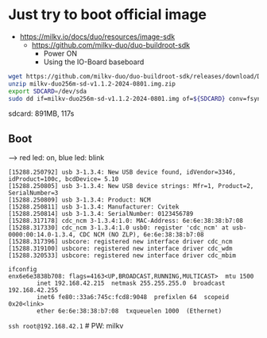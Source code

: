 
# Just try to boot official image

* https://milkv.io/docs/duo/resources/image-sdk
  * https://github.com/milkv-duo/duo-buildroot-sdk
    * Power ON
    * Using the IO-Board baseboard
  
```bash
wget https://github.com/milkv-duo/duo-buildroot-sdk/releases/download/Duo-V1.1.2/milkv-duo256m-sd-v1.1.2-2024-0801.img.zip
unzip milkv-duo256m-sd-v1.1.2-2024-0801.img.zip
export SDCARD=/dev/sda
sudo dd if=milkv-duo256m-sd-v1.1.2-2024-0801.img of=${SDCARD} conv=fsync status=progress
```
sdcard: 891MB, 117s

## Boot
--> red led: on, blue led: blink

```text
[15288.250792] usb 3-1.3.4: New USB device found, idVendor=3346, idProduct=100c, bcdDevice= 5.10
[15288.250805] usb 3-1.3.4: New USB device strings: Mfr=1, Product=2, SerialNumber=3
[15288.250809] usb 3-1.3.4: Product: NCM
[15288.250811] usb 3-1.3.4: Manufacturer: Cvitek
[15288.250814] usb 3-1.3.4: SerialNumber: 0123456789
[15288.317178] cdc_ncm 3-1.3.4:1.0: MAC-Address: 6e:6e:38:38:b7:08
[15288.317330] cdc_ncm 3-1.3.4:1.0 usb0: register 'cdc_ncm' at usb-0000:00:14.0-1.3.4, CDC NCM (NO ZLP), 6e:6e:38:38:b7:08
[15288.317396] usbcore: registered new interface driver cdc_ncm
[15288.319100] usbcore: registered new interface driver cdc_wdm
[15288.320533] usbcore: registered new interface driver cdc_mbim

ifconfig
enx6e6e3838b708: flags=4163<UP,BROADCAST,RUNNING,MULTICAST>  mtu 1500
        inet 192.168.42.215  netmask 255.255.255.0  broadcast 192.168.42.255
        inet6 fe80::33a6:745c:fcd8:9048  prefixlen 64  scopeid 0x20<link>
        ether 6e:6e:38:38:b7:08  txqueuelen 1000  (Ethernet)
```

`ssh root@192.168.42.1` # PW: milkv
